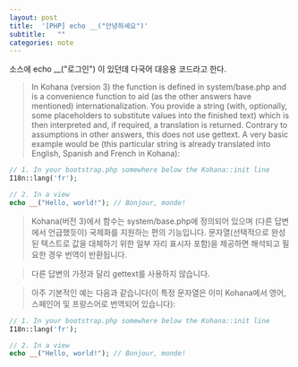 ```yaml
---
layout: post
title:  '[PHP] echo __("안녕하세요")'
subtitle:   ""
categories: note
--- 
```

 


소스에 echo __("로그인") 이 있던데 다국어 대응용 코드라고 한다.




> In Kohana (version 3) the function is defined in system/base.php and is a 
> convenience function to aid (as the other answers have mentioned) 
> internationalization. You provide a string (with, optionally, 
> some placeholders to substitute values into the finished text) which is then 
> interpreted and, if required, a translation is returned.
> Contrary to assumptions in other answers, this does not use gettext.
> A very basic example would be (this particular string is already translated into English, 
> Spanish and French in Kohana):

```php
// 1. In your bootstrap.php somewhere below the Kohana::init line
I18n::lang('fr');

// 2. In a view
echo __("Hello, world!"); // Bonjour, monde!
```



> Kohana(버전 3)에서 함수는 system/base.php에 정의되어 있으며 (다른 답변에서 언급했듯이) 국제화를 지원하는 편의 기능입니다. 
> 문자열(선택적으로 완성된 텍스트로 값을 대체하기 위한 일부 자리 표시자 포함)을 제공하면 해석되고 필요한 경우 번역이 반환됩니다.

> 다른 답변의 가정과 달리 gettext를 사용하지 않습니다.

> 아주 기본적인 예는 다음과 같습니다(이 특정 문자열은 이미 Kohana에서 영어, 스페인어 및 프랑스어로 번역되어 있습니다):

```php
// 1. In your bootstrap.php somewhere below the Kohana::init line
I18n::lang('fr');

// 2. In a view
echo __("Hello, world!"); // Bonjour, monde!
```